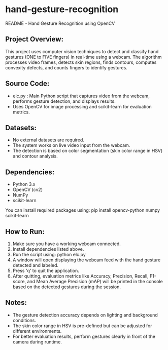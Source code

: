 # hand-gesture-recognition
README - Hand Gesture Recognition using OpenCV

Project Overview:
-----------------
This project uses computer vision techniques to detect and classify hand gestures (ONE to FIVE fingers) in real-time using a webcam. 
The algorithm processes video frames, detects skin regions, finds contours, computes convexity defects, and counts fingers to identify gestures.

Source Code:
------------
- elc.py : Main Python script that captures video from the webcam, performs gesture detection, and displays results.
- Uses OpenCV for image processing and scikit-learn for evaluation metrics.

Datasets:
---------
- No external datasets are required.
- The system works on live video input from the webcam.
- The detection is based on color segmentation (skin color range in HSV) and contour analysis.

Dependencies:
-------------
- Python 3.x
- OpenCV (cv2)
- NumPy
- scikit-learn

You can install required packages using:
    pip install opencv-python numpy scikit-learn

How to Run:
-----------
1. Make sure you have a working webcam connected.
2. Install dependencies listed above.
3. Run the script using:
    python elc.py
4. A window will open displaying the webcam feed with the hand gesture detected and labeled.
5. Press 'q' to quit the application.
6. After quitting, evaluation metrics like Accuracy, Precision, Recall, F1-score, and Mean Average Precision (mAP) will be printed in the console based on the detected gestures during the session.

Notes:
------
- The gesture detection accuracy depends on lighting and background conditions.
- The skin color range in HSV is pre-defined but can be adjusted for different environments.
- For better evaluation results, perform gestures clearly in front of the camera during runtime.


